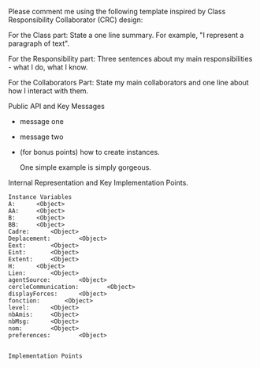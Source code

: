Please comment me using the following template inspired by Class Responsibility Collaborator (CRC) design:

For the Class part:  State a one line summary. For example, "I represent a paragraph of text".

For the Responsibility part: Three sentences about my main responsibilities - what I do, what I know.

For the Collaborators Part: State my main collaborators and one line about how I interact with them. 

Public API and Key Messages

- message one   
- message two 
- (for bonus points) how to create instances.

   One simple example is simply gorgeous.
 
Internal Representation and Key Implementation Points.

    Instance Variables
	A:		<Object>
	AA:		<Object>
	B:		<Object>
	BB:		<Object>
	Cadre:		<Object>
	Deplacement:		<Object>
	Eext:		<Object>
	Eint:		<Object>
	Extent:		<Object>
	H:		<Object>
	Lien:		<Object>
	agentSource:		<Object>
	cercleCommunication:		<Object>
	displayForces:		<Object>
	fonction:		<Object>
	level:		<Object>
	nbAmis:		<Object>
	nbMsg:		<Object>
	nom:		<Object>
	preferences:		<Object>


    Implementation Points